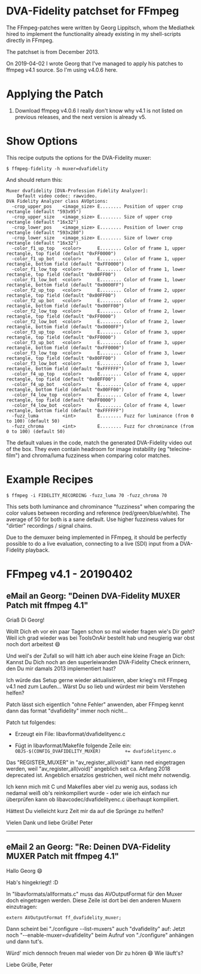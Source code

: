 # DVA-Fidelity patchset for FFmpeg

The FFmpeg-patches were written by Georg Lippitsch, whom the Mediathek hired to implement the functionality already existing in my shell-scripts directly in FFmpeg.

The patchset is from December 2013.

On 2019-04-02 I wrote Georg that I've managed to apply his patches to ffmpeg v4.1 source.
So I'm using v4.0.6 here.


# Applying the Patch

  1. Download ffmpeg v4.0.6
     I really don't know why v4.1 is not listed on previous releases, and the next version is already v5.

# Show Options

This recipe outputs the options for the DVA-Fidelity muxer:

`$ ffmpeg-fidelity -h muxer=dvafidelity`


And should return this:

```
Muxer dvafidelity [DVA-Profession Fidelity Analyzer]:
    Default video codec: rawvideo.
DVA Fidelity Analyzer class AVOptions:
  -crop_upper_pos    <image_size> E........ Position of upper crop rectangle (default "593x95")
  -crop_upper_size   <image_size> E........ Size of upper crop rectangle (default "16x32")
  -crop_lower_pos    <image_size> E........ Position of lower crop rectangle (default "593x280")
  -crop_lower_size   <image_size> E........ Size of lower crop rectangle (default "16x32")
  -color_f1_up_top   <color>      E........ Color of frame 1, upper rectangle, top field (default "0xFF0000")
  -color_f1_up_bot   <color>      E........ Color of frame 1, upper rectangle, bottom field (default "0xFF0000")
  -color_f1_low_top  <color>      E........ Color of frame 1, lower rectangle, top field (default "0x00FF00")
  -color_f1_low_bot  <color>      E........ Color of frame 1, lower rectangle, bottom field (default "0x0000FF")
  -color_f2_up_top   <color>      E........ Color of frame 2, upper rectangle, top field (default "0x00FF00")
  -color_f2_up_bot   <color>      E........ Color of frame 2, upper rectangle, bottom field (default "0x00FF00")
  -color_f2_low_top  <color>      E........ Color of frame 2, lower rectangle, top field (default "0xFF0000")
  -color_f2_low_bot  <color>      E........ Color of frame 2, lower rectangle, bottom field (default "0x0000FF")
  -color_f3_up_top   <color>      E........ Color of frame 3, upper rectangle, top field (default "0xFF0000")
  -color_f3_up_bot   <color>      E........ Color of frame 3, upper rectangle, bottom field (default "0xFF0000")
  -color_f3_low_top  <color>      E........ Color of frame 3, lower rectangle, top field (default "0x00FF00")
  -color_f3_low_bot  <color>      E........ Color of frame 3, lower rectangle, bottom field (default "0xFFFFFF")
  -color_f4_up_top   <color>      E........ Color of frame 4, upper rectangle, top field (default "0x00FF00")
  -color_f4_up_bot   <color>      E........ Color of frame 4, upper rectangle, bottom field (default "0x00FF00")
  -color_f4_low_top  <color>      E........ Color of frame 4, lower rectangle, top field (default "0xFF0000")
  -color_f4_low_bot  <color>      E........ Color of frame 4, lower rectangle, bottom field (default "0xFFFFFF")
  -fuzz_luma         <int>        E........ Fuzz for luminance (from 0 to 100) (default 50)
  -fuzz_chroma       <int>        E........ Fuzz for chrominance (from 0 to 100) (default 50)
```

The default values in the code, match the generated DVA-Fidelity video out of the box.
They even contain headroom for image instability (eg "telecine-film") and chroma/luma fuzziness when comparing color matches.


# Example Recipes

`$ ffmpeg -i FIDELITY_RECORDING -fuzz_luma 70 -fuzz_chroma 70`

This sets both luminance and chrominance "fuzziness" when comparing the color values between recording and reference (red/green/blue/white).
The average of 50 for both is a sane default.
Use higher fuzziness values for "dirtier" recordings / signal chains.

Due to the demuxer being implemented in FFmpeg, it should be perfectly possible to do a live evaluation, connecting to a live (SDI) input from a DVA-Fidelity playback.


# FFmpeg v4.1 - 20190402

## eMail an Georg: "Deinen DVA-Fidelity MUXER Patch mit ffmpeg 4.1"

Griaß Di Georg!

Wollt Dich eh vor ein paar Tagen schon so mal wieder fragen wie's Dir geht?
Weil ich grad wieder was bei ToolsOnAir bestellt hab und neugierig war
obst noch dort arbeitest 😄

Und weil's der Zufall so will hätt ich aber auch eine kleine Frage an Dich:
Kannst Du Dich noch an den superleiwanden DVA-Fidelity Check erinnern,
den Du mir damals 2013 implementiert hast?

Ich würde das Setup gerne wieder aktualisieren, aber krieg's mit FFmpeg
v4.1 ned zum Laufen...
Wärst Du so lieb und würdest mir beim Verstehen helfen?

Patch lässt sich eigentlich "ohne Fehler" anwenden, aber FFmpeg kennt
dann das format "dvafidelity" immer noch nicht...

Patch tut folgendes:

  * Erzeugt ein File: libavformat/dvafidelityenc.c

  * Fügt in libavformat/Makefile folgende Zeile ein:
`OBJS-$(CONFIG_DVAFIDELITY_MUXER)         += dvafidelityenc.o`

Das "REGISTER_MUXER" in "av_register_all(void)" kann ned eingetragen
werden, weil "av_register_all(void)" angeblich seit ca. Anfang 2018
deprecated ist. Angeblich ersatzlos gestrichen, weil nicht mehr notwendig.


Ich kenn mich mit C und Makefiles aber viel zu wenig aus, sodass ich
nedamal weiß ob's reinkompiliert wurde - oder wie ich einfach nur
überprüfen kann ob libavcodec/dvafidelityenc.c überhaupt kompiliert.


Hättest Du vielleicht kurz Zeit mir da auf die Sprünge zu helfen?


Vielen Dank und liebe Grüße!
Peter


------------------

## eMail 2 an Georg: "Re: Deinen DVA-Fidelity MUXER Patch mit ffmpeg 4.1"

Hallo Georg 😄


Hab's hingekriegt! :D

In "libavformats/allformats.c" muss das AVOutputFormat für den Muxer
doch eingetragen werden.
Diese Zeile ist dort bei den anderen Muxern einzutragen:

`extern AVOutputFormat ff_dvafidelity_muxer;`

Dann scheint bei "./configure --list-muxers" auch "dvafidelity" auf:
Jetzt noch "--enable-muxer=dvafidelity" beim Aufruf von "./configure"
anhängen und dann tut's.


Würd' mich dennoch freuen mal wieder von Dir zu hören 😄
Wie läuft's?


Liebe Grüße,
Peter




